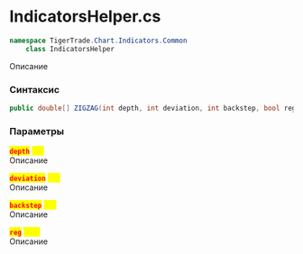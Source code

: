 
# IndicatorsHelper.cs
```csharp
namespace TigerTrade.Chart.Indicators.Common  
    class IndicatorsHelper
```

Описание

### Синтаксис
```csharp
public double[] ZIGZAG(int depth, int deviation, int backstep, bool reg = true)
```

### Параметры
<mark style="color:red;">**`depth`**</mark> <mark style="color:yellow;">`int`</mark>  
 Описание  
  
<mark style="color:red;">**`deviation`**</mark> <mark style="color:yellow;">`int`</mark>  
 Описание  
  
<mark style="color:red;">**`backstep`**</mark> <mark style="color:yellow;">`int`</mark>  
 Описание  
  
<mark style="color:red;">**`reg`**</mark> <mark style="color:yellow;">`bool`</mark>  
 Описание  
  

                    
                    